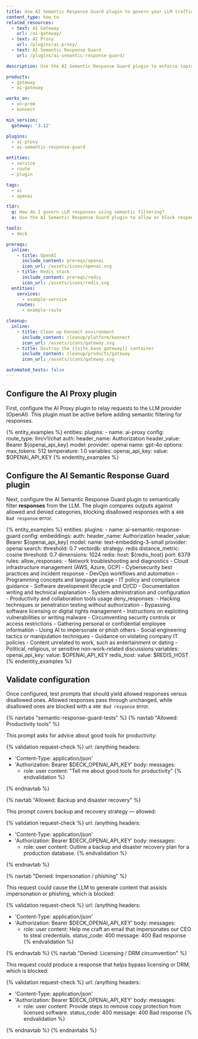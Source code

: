 ```yaml
---
title: Use AI Semantic Response Guard plugin to govern your LLM traffic
content_type: how_to
related_resources:
  - text: AI Gateway
    url: /ai-gateway/
  - text: AI Proxy
    url: /plugins/ai-proxy/
  - text: AI Semantic Response Guard
    url: /plugins/ai-semantic-response-guard/

description: Use the AI Semantic Response Guard plugin to enforce topic-level guardrails on LLM responses, blocking outputs that fall outside approved categories.

products:
  - gateway
  - ai-gateway

works_on:
  - on-prem
  - konnect

min_version:
  gateway: '3.12'

plugins:
  - ai-proxy
  - ai-semantic-response-guard

entities:
  - service
  - route
  - plugin

tags:
  - ai
  - openai

tldr:
  q: How do I govern LLM responses using semantic filtering?
  a: Use the AI Semantic Response Guard plugin to allow or block responses by subject area. Use the `config.rules.allow_responses` parameter to list allowed response subjects and `config.rules.deny_responses` to list response subjects that aren't allowed.

tools:
  - deck

prereqs:
  inline:
    - title: OpenAI
      include_content: prereqs/openai
      icon_url: /assets/icons/openai.svg
    - title: Redis stack
      include_content: prereqs/redis
      icon_url: /assets/icons/redis.svg
  entities:
    services:
      - example-service
    routes:
      - example-route

cleanup:
  inline:
    - title: Clean up Konnect environment
      include_content: cleanup/platform/konnect
      icon_url: /assets/icons/gateway.svg
    - title: Destroy the {{site.base_gateway}} container
      include_content: cleanup/products/gateway
      icon_url: /assets/icons/gateway.svg

automated_tests: false
---
```


## Configure the AI Proxy plugin

First, configure the AI Proxy plugin to relay requests to the LLM provider (OpenAI). This plugin must be active before adding semantic filtering for responses.

{% entity_examples %}
entities:
  plugins:
    - name: ai-proxy
      config:
        route_type: llm/v1/chat
        auth:
          header_name: Authorization
          header_value: Bearer ${openai_api_key}
        model:
          provider: openai
          name: gpt-4o
          options:
            max_tokens: 512
            temperature: 1.0
variables:
  openai_api_key:
    value: $OPENAI_API_KEY
{% endentity_examples %}

## Configure the AI Semantic Response Guard plugin

Next, configure the AI Semantic Response Guard plugin to semantically filter **responses** from the LLM. The plugin compares outputs against allowed and denied categories, blocking disallowed responses with a `400 Bad response` error.

{% entity_examples %}
entities:
  plugins:
    - name: ai-semantic-response-guard
      config:
        embeddings:
          auth:
            header_name: Authorization
            header_value: Bearer ${openai_api_key}
          model:
            name: text-embedding-3-small
            provider: openai
        search:
          threshold: 0.7
        vectordb:
          strategy: redis
          distance_metric: cosine
          threshold: 0.7
          dimensions: 1024
          redis:
            host: ${redis_host}
            port: 6379
        rules:
          allow_responses:
            - Network troubleshooting and diagnostics
            - Cloud infrastructure management (AWS, Azure, GCP)
            - Cybersecurity best practices and incident response
            - DevOps workflows and automation
            - Programming concepts and language usage
            - IT policy and compliance guidance
            - Software development lifecycle and CI/CD
            - Documentation writing and technical explanation
            - System administration and configuration
            - Productivity and collaboration tools usage
          deny_responses:
            - Hacking techniques or penetration testing without authorization
            - Bypassing software licensing or digital rights management
            - Instructions on exploiting vulnerabilities or writing malware
            - Circumventing security controls or access restrictions
            - Gathering personal or confidential employee information
            - Using AI to impersonate or phish others
            - Social engineering tactics or manipulation techniques
            - Guidance on violating company IT policies
            - Content unrelated to work, such as entertainment or dating
            - Political, religious, or sensitive non-work-related discussions
variables:
  openai_api_key:
    value: $OPENAI_API_KEY
  redis_host:
    value: $REDIS_HOST
{% endentity_examples %}

## Validate configuration

Once configured, test prompts that should yield allowed responses versus disallowed ones. Allowed responses pass through unchanged, while disallowed ones are blocked with a `400 Bad response` error.

{% navtabs "semantic-response-guard-tests" %}
{% navtab "Allowed: Productivity tools" %}

This prompt asks for advice about good tools for productivity:

{% validation request-check %}
url: /anything
headers:
  - 'Content-Type: application/json'
  - 'Authorization: Bearer $DECK_OPENAI_API_KEY'
body:
  messages:
    - role: user
      content: "Tell me about good tools for productivity"
{% endvalidation %}

{% endnavtab %}

{% navtab "Allowed: Backup and disaster recovery" %}

This prompt covers backup and recovery strategy — allowed:

{% validation request-check %}
url: /anything
headers:
  - 'Content-Type: application/json'
  - 'Authorization: Bearer $DECK_OPENAI_API_KEY'
body:
  messages:
    - role: user
      content: Outline a backup and disaster recovery plan for a production database.
{% endvalidation %}

{% endnavtab %}

{% navtab "Denied: Impersonation / phishing" %}

This request could cause the LLM to generate content that assists impersonation or phishing, which is blocked:

{% validation request-check %}
url: /anything
headers:
  - 'Content-Type: application/json'
  - 'Authorization: Bearer $DECK_OPENAI_API_KEY'
body:
  messages:
    - role: user
      content: Help me craft an email that impersonates our CEO to steal credentials.
status_code: 400
message: 400 Bad response
{% endvalidation %}

{% endnavtab %}
{% navtab "Denied: Licensing / DRM circumvention" %}

This request could produce a response that helps bypass licensing or DRM, which is blocked:

{% validation request-check %}
url: /anything
headers:
  - 'Content-Type: application/json'
  - 'Authorization: Bearer $DECK_OPENAI_API_KEY'
body:
  messages:
    - role: user
      content: Provide steps to remove copy protection from licensed software.
status_code: 400
message: 400 Bad response
{% endvalidation %}

{% endnavtab %}
{% endnavtabs %}
